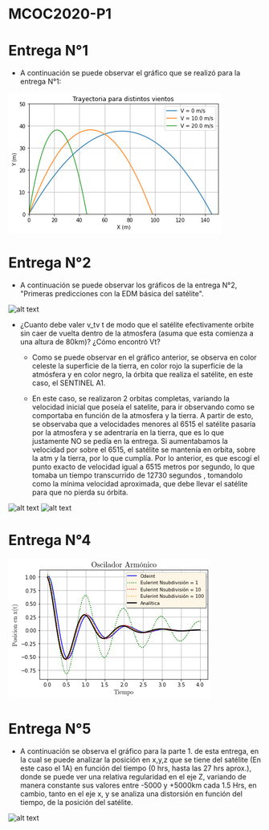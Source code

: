 # MCOC2020-P1

# Entrega N°1

* A continuación se puede observar el gráfico que se realizó para la entrega N°1:

![alt text](https://github.com/alejandrobelloc/MCOC2020-P1/blob/master/Entrega%201/Entrega%201.png?raw=true)

# Entrega N°2

* A continuación se puede observar los gráficos de la entrega N°2, "Primeras predicciones con la EDM básica del satélite". 

![alt text](https://github.com/alejandrobelloc/MCOC2020-P1/blob/master/Entrega%202/Gr%C3%A1fico%201.png?raw=true)

 * ¿Cuanto debe valer v_tv t de modo que el satélite efectivamente orbite sin caer de vuelta dentro de la atmosfera (asuma que esta comienza a una altura de 80km)? ¿Cómo encontró Vt?
 
   - Como se puede observar en el gráfico anterior, se observa en color celeste la superficie de la tierra, en color rojo la superficie de la atmósfera y en color negro, la órbita que realiza el satélite, en este caso, el SENTINEL A1. 
   
   - En este caso, se realizaron 2 orbitas completas, variando la velocidad inicial que poseía el satelite, para ir observando como se comportaba en función de la atmosfera y la tierra. A partir de esto, se observaba que a velocidades menores al 6515 el satélite pasaría por la atmosfera y se adentraría en la tierra, que es lo que justamente NO se pedía en la entrega. Si aumentabamos la velocidad por sobre el 6515, el satélite se mantenía en orbita, sobre la atm y la tierra, por lo que cumplía. Por lo anterior, es que escogí el punto exacto de velocidad igual a 6515 metros por segundo, lo que tomaba un tiempo transcurrido de 12730 segundos , tomandolo como la mínima velocidad aproximada, que debe llevar el satélite para que no pierda su órbita. 

![alt text](https://github.com/alejandrobelloc/MCOC2020-P1/blob/master/Entrega%202/Gr%C3%A1fico%202.png?raw=true)
![alt text](https://github.com/alejandrobelloc/MCOC2020-P1/blob/master/Entrega%202/Gr%C3%A1fico%203.png?raw=true)

# Entrega N°4
![alt text](https://github.com/alejandrobelloc/MCOC2020-P1/blob/master/Entrega%20N%C2%B04/Gr%C3%A1fico%20E4.png?raw=true)

# Entrega N°5
* A continuación se observa el gráfico para la parte 1. de esta entrega, en la cual se puede analizar la posición en x,y,z que se tiene del satélite (En este caso el 1A) en función del tiempo (0 hrs, hasta las 27 hrs aprox.), donde se puede ver una relativa regularidad en el eje Z, variando de manera constante sus valores entre -5000 y +5000km cada 1.5 Hrs, en cambio, tanto en el eje x, y se analiza una distorsión en función del tiempo, de la posición del satélite. 

![alt text](https://github.com/alejandrobelloc/MCOC2020-P1/blob/master/Entrega%20N%C2%B05/E5-1.png?raw=true)
   

